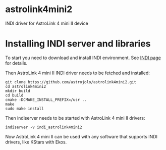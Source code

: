 # astrolink4mini2
INDI driver for AstroLink 4 mini II device

# Installing INDI server and libraries
To start you need to download and install INDI environment. See [INDI page](http://indilib.org/download.html) for details. 

Then AstroLink 4 mini II INDI driver needs to be fetched and installed:

```
git clone https://github.com/astrojolo/astrolink4mini2.git
cd astrolink4mini2
mkdir build
cd build
cmake -DCMAKE_INSTALL_PREFIX=/usr ..
make
sudo make install
```

Then indiserver needs to be started with AstroLink 4 mini II drivers:

```
indiserver -v indi_astrolink4mini2
```

Now AstroLink 4 mini II can be used with any software that supports INDI drivers, like KStars with Ekos.

